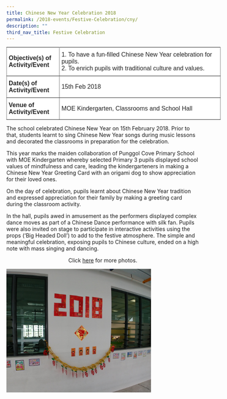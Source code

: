 ```yaml
---
title: Chinese New Year Celebration 2018
permalink: /2018-events/Festive-Celebration/cny/
description: ""
third_nav_title: Festive Celebration
---
```

<style type="text/css">
.tg  {border-collapse:collapse;border-spacing:0;margin:0px auto;}
.tg td{border-color:black;border-style:solid;border-width:1px;font-family:Arial, sans-serif;font-size:14px;
  overflow:hidden;padding:10px 5px;word-break:normal;}
.tg th{border-color:black;border-style:solid;border-width:1px;font-family:Arial, sans-serif;font-size:14px;
  font-weight:normal;overflow:hidden;padding:10px 5px;word-break:normal;}
.tg .tg-kdpx{background-color:#FFF;border-color:inherit;color:#222;font-size:16px;text-align:left;vertical-align:middle}
.tg .tg-x4x2{background-color:#FFF;border-color:inherit;color:#222;font-size:16px;font-weight:bold;text-align:left;
  vertical-align:middle}
</style>
<table class="tg" style="undefined;table-layout: fixed; width: 560px">
<colgroup>
<col style="width: 138px">
<col style="width: 422px">
</colgroup>
<tbody>
  <tr>
    <td class="tg-x4x2">Objective(s) of Activity/Event</td>
    <td class="tg-kdpx">1.      To have a fun-filled Chinese New Year celebration for pupils.<br>2.      To enrich pupils with traditional culture and values.</td>
  </tr>
  <tr>
    <td class="tg-x4x2">Date(s) of Activity/Event</td>
    <td class="tg-kdpx">15th Feb 2018</td>
  </tr>
  <tr>
    <td class="tg-x4x2">Venue of Activity/Event</td>
    <td class="tg-kdpx">MOE Kindergarten, Classrooms and School Hall</td>
  </tr>
</tbody>
</table>

The school celebrated Chinese New Year on 15th February 2018. Prior to that, students learnt to sing Chinese New Year songs during music lessons and decorated the classrooms in preparation for the celebration. 

This year marks the maiden collaboration of Punggol Cove Primary School with MOE Kindergarten whereby selected Primary 3 pupils displayed school values of mindfulness and care, leading the kindergarteners in making a Chinese New Year Greeting Card with an origami dog to show appreciation for their loved ones.

On the day of celebration, pupils learnt about Chinese New Year tradition and expressed appreciation for their family by making a greeting card during the classroom activity.

In the hall, pupils awed in amusement as the performers displayed complex dance moves as part of a Chinese Dance performance with silk fan. Pupils were also invited on stage to participate in interactive activities using the props (‘Big Headed Doll’) to add to the festive atmosphere. The simple and meaningful celebration, exposing pupils to Chinese culture, ended on a high note with mass singing and dancing.

<center>Click <a href="https://www.flickr.com/photos/142848383@N02/albums/72157693503006301">here</a> for more photos.</center>


<img src="/images/2018%20CNY%2002.jpeg" 
     style="width:75%">
